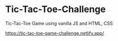 # Tic-Tac-Toe-Challenge
Tic-Tac-Toe Game using vanilla JS and HTML, CSS

https://tic-tac-toe-game-challenge.netlify.app/
